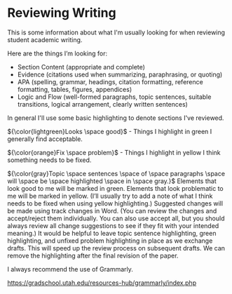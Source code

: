 # Reviewing Writing

This is some information about what I'm usually looking for when reviewing student academic writing.

Here are the things I’m looking for: 

* Section Content (appropriate and complete)
* Evidence (citations used when summarizing, paraphrasing, or quoting)
* APA (spelling, grammar, headings, citation formatting, reference formatting, tables, figures, appendices)
* Logic and Flow (well-formed paragraphs, topic sentences, suitable transitions, logical arrangement, clearly written sentences)

In general I'll use some basic highlighting to denote sections I've reviewed.

${\color{lightgreen}Looks \space good}$ - Things I highlight in green I generally find acceptable.

${\color{orange}Fix \space problem}$ - Things I highlight in yellow I think something needs to be fixed.

${\color{gray}Topic \space sentences \space of \space paragraphs \space will \space be \space highlighted \space in \space gray.}$ Elements that look good to me will be marked in green. Elements that look problematic to me will be marked in yellow. (I’ll usually try to add a note of what I think needs to be fixed when using yellow highlighting.) Suggested changes will be made using track changes in Word. (You can review the changes and accept/reject them individually. You can also use accept all, but you should always review all change suggestions to see if they fit with your intended meaning.) It would be helpful to leave topic sentence highlighting, green highlighting, and unfixed problem highlighting in place as we exchange drafts. This will speed up the review process on subsequent drafts. We can remove the highlighting after the final revision of the paper.

I always recommend the use of Grammarly.

https://gradschool.utah.edu/resources-hub/grammarly/index.php 
